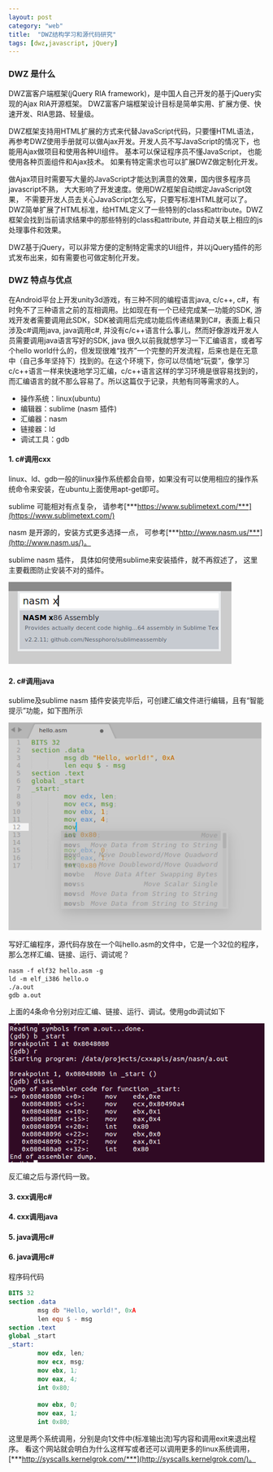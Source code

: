 ```yaml
---
layout: post
category: "web"
title:  "DWZ结构学习和源代码研究"
tags: [dwz,javascript, jQuery]
---
```


### DWZ 是什么

DWZ富客户端框架(jQuery RIA framework)，是中国人自己开发的基于jQuery实现的Ajax RIA开源框架。 DWZ富客户端框架设计目标是简单实用、扩展方便、快速开发、RIA思路、轻量级。

DWZ框架支持用HTML扩展的方式来代替JavaScript代码，只要懂HTML语法，再参考DWZ使用手册就可以做Ajax开发。开发人员不写JavaScript的情况下，也能用Ajax做项目和使用各种UI组件。 基本可以保证程序员不懂JavaScript， 也能使用各种页面组件和Ajax技术。 如果有特定需求也可以扩展DWZ做定制化开发。

做Ajax项目时需要写大量的JavaScript才能达到满意的效果，国内很多程序员javascript不熟， 大大影响了开发速度。使用DWZ框架自动绑定JavaScript效果， 不需要开发人员去关心JavaScript怎么写，只要写标准HTML就可以了。DWZ简单扩展了HTML标准，给HTML定义了一些特别的class和attribute。DWZ框架会找到当前请求结果中的那些特别的class和attribute, 并自动关联上相应的js处理事件和效果。

DWZ基于jQuery，可以非常方便的定制特定需求的UI组件，并以jQuery插件的形式发布出来，如有需要也可做定制化开发。


### DWZ 特点与优点








在Android平台上开发unity3d游戏，有三种不同的编程语言java, c/c++, c#，有时免不了三种语言之前的互相调用。比如现在有一个已经完成某一功能的SDK, 游戏开发者需要调用此SDK，SDK被调用后完成功能后传递结果到C#，表面上看只涉及c#调用java, java调用c#, 并没有c/c++语言什么事儿，然而好像游戏开发人员需要调用java语言写好的SDK, java
很久以前我就想学习一下汇编语言，或者写个hello world什么的，但发现很难“找齐”一个完整的开发流程，后来也是在无意中（自己多年坚持下）找到的。在这个环境下，你可以尽情地“玩耍”，像学习c/c++语言一样来快速地学习汇编，c/c++语言这样的学习环境是很容易找到的，而汇编语言的就不那么容易了。所以这篇仅于记录，共勉有同等需求的人。


* 操作系统：linux(ubuntu)
* 编辑器：sublime (nasm 插件)
* 汇编器：nasm
* 链接器：ld
* 调试工具：gdb

#### 1. c#调用cxx




linux、ld、gdb一般的linux操作系统都会自带，如果没有可以使用相应的操作系统命令来安装，在ubuntu上面使用apt-get即可。

sublime 可能相对有点复杂， 请参考[***https://www.sublimetext.com/***](https://www.sublimetext.com/)

nasm 是开源的，安装方式更多选择一点， 可参考[***http://www.nasm.us/***](http://www.nasm.us/)。

sublime nasm 插件， 具体如何使用sublime来安装插件，就不再叙述了， 这里主要截图防止安装不对的插件。

![sublime_nasm](../assets/2018-02-18_sublime_nasm.png)

#### 2. c#调用java



sublime及sublime nasm 插件安装完毕后，可创建汇编文件进行编辑，且有“智能提示”功能，如下图所示

![sublime_edit](../assets/2018-02-18_sublime_edit.png)


写好汇编程序，源代码存放在一个叫hello.asm的文件中，它是一个32位的程序，那么怎样汇编、链接、运行、调试呢？

```
nasm -f elf32 hello.asm -g
ld -m elf_i386 hello.o
./a.out
gdb a.out
```

上面的4条命令分别对应汇编、链接、运行、调试。使用gdb调试如下

![nasm_gdb](../assets/2018-02-18_nasm_gdb.png)

反汇编之后与源代码一致。

#### 3. cxx调用c# 



#### 4. cxx调用java

#### 5. java调用c# 

#### 6. java调用c# 

程序码代码

```nasm
BITS 32
section .data
		msg db "Hello, world!", 0xA
		len equ $ - msg
section .text
global _start
_start:
        mov edx, len;
		mov ecx, msg;
		mov ebx, 1;
		mov eax, 4;
		int 0x80;

		mov ebx, 0;
		mov eax, 1;
		int 0x80;
```

这里是两个系统调用，分别是向1文件中(标准输出流)写内容和调用exit来退出程序。
看这个网站就会明白为什么这样写或者还可以调用更多的linux系统调用，[***http://syscalls.kernelgrok.com/***](http://syscalls.kernelgrok.com/)。

